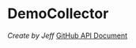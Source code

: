 # DemoCollector
_Create by Jeff_ 
[GitHub API Document](https://developer.github.com/v3/auth/#basic-authentication)

